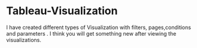 # Tableau-Visualization
I have created different types of Visualization with filters, pages,conditions and parameters . I  think  you will get something new after viewing the visualizations.
